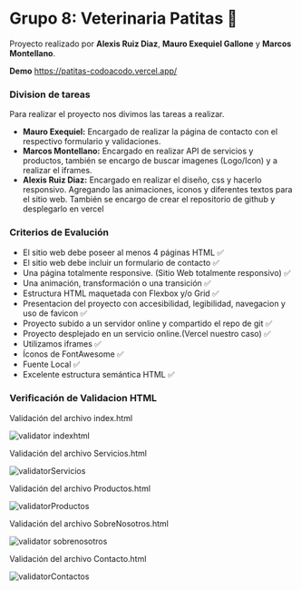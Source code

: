 
# Grupo 8: Veterinaria Patitas 🐾

Proyecto realizado por **Alexis Ruiz Diaz**, **Mauro Exequiel Gallone** y **Marcos Montellano**.

**Demo** https://patitas-codoacodo.vercel.app/

### Division de tareas
Para realizar el proyecto nos divimos las tareas a realizar.
- **Mauro Exequiel:** Encargado de realizar la página de contacto con el respectivo formulario y validaciones.  
- **Marcos Montellano:** Encargado en realizar API de servicios y productos, también se encargo de buscar imagenes (Logo/Icon) y a realizar el iframes.
- **Alexis Ruiz Diaz:** Encargado en realizar el diseño, css y hacerlo responsivo. Agregando las animaciones, iconos y diferentes textos para el sitio web. También se encargo de crear el repositorio de github y desplegarlo en vercel

### Criterios de Evalución
-  El sitio web debe poseer al menos 4 páginas HTML ✅
-  El sitio web debe incluir un formulario de contacto ✅
-  Una página totalmente responsive. (Sitio Web totalmente responsivo) ✅
-  Una animación, transformación o una transición ✅
-  Estructura HTML maquetada con Flexbox y/o Grid ✅
-  Presentacion del proyecto con accesibilidad, legibilidad, navegacion y uso de favicon  ✅
- Proyecto subido a un servidor online y compartido el repo de git ✅
- Proyecto desplejado en un servicio online.(Vercel nuestro caso) ✅
- Utilizamos iframes ✅
- Íconos de FontAwesome ✅
- Fuente Local ✅
- Excelente estructura semántica HTML ✅

### Verificación de Validacion HTML

Validación del archivo index.html

![validator indexhtml](https://github.com/alexis00rod/patitas/assets/106279615/b41db696-50bf-45c4-886a-e62f69e967f8)

Validación del archivo Servicios.html

![validatorServicios](https://github.com/alexis00rod/patitas/assets/106279615/2ac97e14-14d3-4840-ba6a-5d4014b985d0)

Validación del archivo Productos.html

![validatorProductos](https://github.com/alexis00rod/patitas/assets/106279615/d5a1be4c-5566-43c5-b67b-0dfe6d13d0ea)

Validación del archivo SobreNosotros.html

![validator sobrenosotros](https://github.com/alexis00rod/patitas/assets/106279615/cb4e7fb9-162b-471b-9b89-b2c432556832)

Validación del archivo Contacto.html

![validatorContactos](https://github.com/alexis00rod/patitas/assets/106279615/e45150e5-8cfa-41c3-845f-9c0432933b32)
